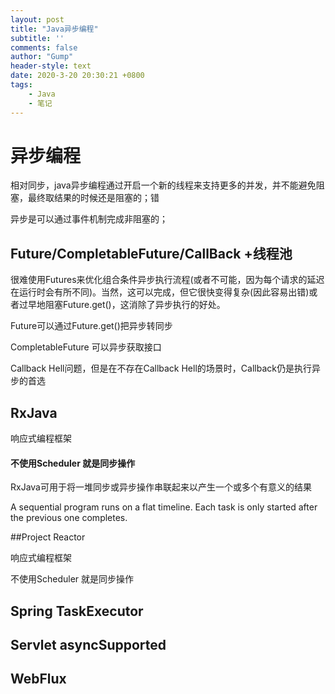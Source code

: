 ```yaml
---
layout: post
title: "Java异步编程"
subtitle: ''
comments: false
author: "Gump"
header-style: text
date: 2020-3-20 20:30:21 +0800
tags:
    - Java 
    - 笔记
---
```


# 异步编程

相对同步，java异步编程通过开启一个新的线程来支持更多的并发，并不能避免阻塞，最终取结果的时候还是阻塞的；错

异步是可以通过事件机制完成非阻塞的；

## Future/CompletableFuture/CallBack +线程池

很难使用Futures来优化组合条件异步执行流程(或者不可能，因为每个请求的延迟在运行时会有所不同)。当然，这可以完成，但它很快变得复杂(因此容易出错)或者过早地阻塞Future.get()，这消除了异步执行的好处。

Future可以通过Future.get()把异步转同步

CompletableFuture 可以异步获取接口

Callback Hell问题，但是在不存在Callback Hell的场景时，Callback仍是执行异步的首选

## RxJava

响应式编程框架

#### 不使用Scheduler 就是同步操作

RxJava可用于将一堆同步或异步操作串联起来以产生一个或多个有意义的结果

A sequential program runs on a flat timeline. Each task is only started after the previous one completes.

##Project Reactor

响应式编程框架

不使用Scheduler 就是同步操作

## Spring TaskExecutor

## Servlet asyncSupported

## WebFlux